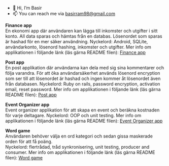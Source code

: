 - 👋 Hi, I’m Basir
- 📫 You can reach me via basirram98@gmail.com


**Finance app**<br>
En ekonomi app där användaren kan lägga till inkomster och utgifter i sitt konto. All data sparas och hämtas från en databas. Lösenordet som sparas är hashad för en mer säker användning. 
Nyckelord: Android, SQLite, användarkonto, lösenord hashing, inkomster och utgifter. 
Mer info om applikationen i följande länk (läs gärna README filen): 
[Finance app](https://github.com/Basir98/Android_personal_finance_App) 

**Post app**<br>
En post applikation där användarna kan dela med sig sina kommentarer och följa varandra. För att öka användarsäkerhet används lösenord encryption som ser till att lösenordet är hashad och ingen kommer åt lösenordet även från databasen. 
Nyckelord: Ruby on rails, password encryption, activation email, reset password.
Mer info om applikationen i följande länk (läs gärna README filen): 
[Post app](https://github.com/Basir98/Post-app) 

**Event Organizer app**<br>
Event organizer applikation för att skapa en event och beräkna kostnaden för varje deltagare. 
Nyckelord: OOP och unit testing.
Mer info om applikationen i följande länk (läs gärna README filen): 
[Event Organizer app](https://github.com/Basir98/EventOrganizer) 


**Word game**<br>
Användaren behöver välja en ord kategori och sedan gissa maskerade orden för att få poäng.  
Nyckelord: flertrådad, tråd synkronisering, unit testing, producer and consumer. 
Mer info om applikationen i följande länk (läs gärna README filen): 
[Word game](https://github.com/Basir98/Java_WordGame) 



<!---
Basir98/Basir98 is a ✨ special ✨ repository because its `README.md` (this file) appears on your GitHub profile.
You can click the Preview link to take a look at your changes.
--->
